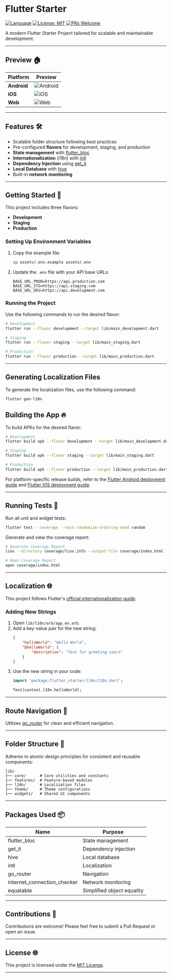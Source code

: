 # Flutter Starter

[![Language][dart_language_badge]](http://dart.dev)
[![License: MIT][license_badge]][license_link]
[![PRs Welcome][pr_welcome_badge]][repo_link]

A modern Flutter Starter Project tailored for scalable and maintainable development.

---

## Preview 🏠

| Platform     | Preview       |
| ------------ | ------------- |
| **Android**  | ![Android][android_preview] |
| **iOS**      | ![iOS][ios_preview]         |
| **Web**      | ![Web][web_preview]         |

---

## Features 🛠️

- Scalable folder structure following best practices
- Pre-configured **flavors** for development, staging, and production
- **State management** with [flutter_bloc](https://pub.dev/packages/flutter_bloc)
- **Internationalization** (i18n) with [intl](https://pub.dev/packages/intl)
- **Dependency Injection** using [get_it](https://pub.dev/packages/get_it)
- **Local Database** with [hive](https://pub.dev/packages/hive)
- Built-in **network monitoring**

---

## Getting Started 🚀

This project includes three flavors:

- **Development**
- **Staging**
- **Production**

### Setting Up Environment Variables

1. Copy the example file:
   ```sh
   cp assets/.env.example assets/.env
   ```
2. Update the `.env` file with your API base URLs:
   ```env
   BASE_URL_PROD=https://api.production.com
   BASE_URL_STG=https://api.staging.com
   BASE_URL_DEV=https://api.development.com
   ```

### Running the Project

Use the following commands to run the desired flavor:

```sh
# Development
flutter run --flavor development --target lib/main_development.dart

# Staging
flutter run --flavor staging --target lib/main_staging.dart

# Production
flutter run --flavor production --target lib/main_production.dart
```

---
## Generating Localization Files
To generate the localization files, use the following command:
```sh
flutter gen-l10n
```

## Building the App 🔥

To build APKs for the desired flavor:

```sh
# Development
flutter build apk --flavor development --target lib/main_development.dart

# Staging
flutter build apk --flavor staging --target lib/main_staging.dart

# Production
flutter build apk --flavor production --target lib/main_production.dart
```

For platform-specific release builds, refer to the [Flutter Android deployment guide](https://docs.flutter.dev/deployment/android) and [Flutter iOS deployment guide](https://docs.flutter.dev/deployment/ios).

---

## Running Tests 🧬

Run all unit and widget tests:

```sh
flutter test --coverage --test-randomize-ordering-seed random
```

Generate and view the coverage report:

```sh
# Generate Coverage Report
lcov --directory coverage/lcov.info --output-file coverage/index.html

# Open Coverage Report
open coverage/index.html
```

---

## Localization 🌐

This project follows Flutter's [official internationalization guide](https://flutter.dev/docs/development/accessibility-and-localization/internationalization).

### Adding New Strings

1. Open `lib/l10n/arb/app_en.arb`.
2. Add a key-value pair for the new string:
   ```json
   {
       "helloWorld": "Hello World",
       "@helloWorld": {
           "description": "Text for greeting users"
       }
   }
   ```
3. Use the new string in your code:
   ```dart
   import 'package:flutter_starter/l10n/l10n.dart';

   Text(context.l10n.helloWorld);
   ```

---

## Route Navigation 🛑

Utilizes [go_router](https://pub.dev/packages/go_router) for clean and efficient navigation.

---

## Folder Structure 🔬

Adheres to atomic design principles for consistent and reusable components:

```
lib/
├── core/      # Core utilities and constants
├── features/  # Feature-based modules
├── l10n/      # Localization files
├── theme/     # Theme configurations
├── widgets/   # Shared UI components
```

---

## Packages Used 📦

| Name                          | Purpose                         |
| ----------------------------- | ------------------------------- |
| flutter_bloc                  | State management                |
| get_it                        | Dependency injection            |
| hive                          | Local database                  |
| intl                          | Localization                    |
| go_router                     | Navigation                      |
| internet_connection_checker   | Network monitoring              |
| equatable                     | Simplified object equality      |

---

## Contributions 🙏

Contributions are welcome! Please feel free to submit a Pull Request or open an issue.

---

## License 🌐

This project is licensed under the [MIT License][license_link].

---

[license_badge]: https://img.shields.io/badge/license-MIT-blue.svg
[license_link]: https://opensource.org/licenses/MIT
[pr_welcome_badge]: https://img.shields.io/badge/PRs-welcome-brightgreen.svg
[dart_language_badge]: https://img.shields.io/badge/Language-Dart-blue
[repo_link]: https://github.com/your-repo-link
[android_preview]: https://your-link-to-android-preview
[ios_preview]: https://your-link-to-ios-preview
[web_preview]: https://your-link-to-web-preview
